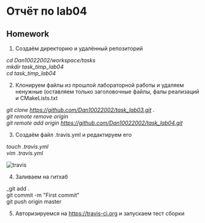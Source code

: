 # Отчёт по lab04

## Homework

1. Создаём директорию и удалённый репозиторий

_cd Dan10022002/workspace/tasks<br/>
mkdir task_timp_lab04<br/>
cd task_timp_lab04_

2. Клонируем файлы из прошлой лабораторной работы и удаляем ненужные (оставляем только заголовочные файлы, фалы реализаций и CMakeLists.txt 

_git clone https://github.com/Dan10022002/task_lab03.git .<br/>
git remote remove origin<br/>
git remote add origin https://github.com/Dan10022002/task_lab04.git_

3. Создаём файл .travis.yml и редактируем его

_touch .travis.yml<br/>
vim .travis.yml_

![travis](https://github.com/Dan10022002/task_lab04/edit/master/travis.png)

4. Заливаем на гитхаб

_git add .<br/>
git commit -m "First commit"<br/>
git push origin master

5. Авторизируемся на  https://travis-ci.org и запускаем тест сборки
